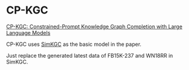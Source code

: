 # CP-KGC
[CP-KGC: Constrained-Prompt Knowledge Graph Completion with Large Language Models](https://arxiv.org/pdf/2310.08279.pdf)

CP-KGC uses [SimKGC](https://github.com/intfloat/SimKGC) as the basic model in the paper. 

Just replace the generated latest data of FB15K-237 and WN18RR in SimKGC.
